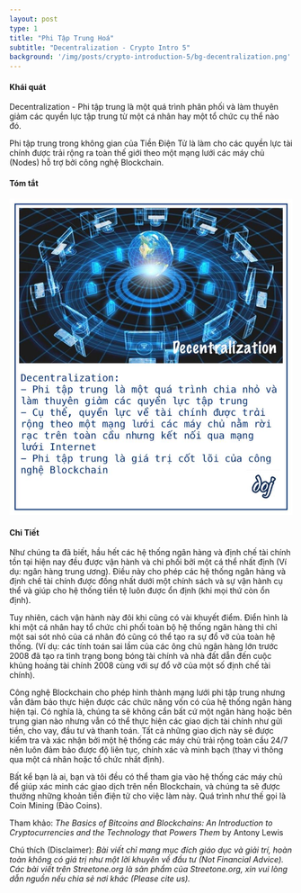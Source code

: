 ```yaml
---
layout: post
type: 1
title: "Phi Tập Trung Hoá"
subtitle: "Decentralization - Crypto Intro 5"
background: '/img/posts/crypto-introduction-5/bg-decentralization.png'
---
```


#### Khái quát

Decentralization - Phi tập trung là một quá trình phân phối và làm thuyên giảm các quyền lực tập trung từ một cá nhân hay một tổ chức cụ thể nào đó.

Phi tập trung trong không gian của Tiền Điện Tử là làm cho các quyền lực tài chính được trải rộng ra toàn thế giới theo một mạng lưới các máy chủ (Nodes) hỗ trợ bởi công nghệ Blockchain.

#### Tóm tắt
![crypto-introduction-5](/img/posts/crypto-introduction-5/sm-decentralization.png)

#### Chi Tiết

Như chúng ta đã biết, hầu hết các hệ thống ngân hàng và định chế tài chính tồn tại hiện nay đều được vận hành và chi phối bởi một cá thể nhất định (Ví dụ: ngân hàng trung ương). Điều này cho phép các hệ thống ngân hàng và định chế tài chính được đồng nhất dưới một chính sách và sự vận hành cụ thể và giúp cho hệ thống tiền tệ luôn được ổn định (khi mọi thứ còn ổn định).

Tuy nhiên, cách vận hành này đôi khi cũng có vài khuyết điểm. Điển hình là khi một cá nhân hay tổ chức chi phối toàn bộ hệ thống ngân hàng thì chỉ một sai sót nhỏ của cá nhân đó cũng có thể tạo ra sự đổ vỡ của toàn hệ thống. (Ví dụ: các tính toán sai lầm của các ông chủ ngân hàng lớn trước 2008 đã tạo ra tình trạng bong bóng tài chính và nhà đất dẫn đến cuộc khủng hoảng tài chính 2008 cùng với sự đổ vỡ của một số định chế tài chính).

Công nghệ Blockchain cho phép hình thành mạng lưới phi tập trung nhưng vẫn đảm bảo thực hiện được các chức năng vốn có của hệ thống ngân hàng hiện tại. Có nghĩa là, chúng ta sẽ không cần bất cứ một ngân hàng hoặc bên trung gian nào nhưng vẫn có thể thực hiện các giao dịch tài chính như gửi tiền, cho vay, đầu tư và thanh toán. Tất cả những giao dịch này sẽ được kiểm tra và xác nhận bởi một hệ thống các máy chủ trải rộng toàn cầu 24/7 nên luôn đảm bảo được độ liên tục, chính xác và minh bạch (thay vì thông qua một cá nhân hoặc tổ chức nhất định).

Bất kể bạn là ai, bạn và tôi đều có thể tham gia vào hệ thống các máy chủ để giúp xác minh các giao dịch trên nền Blockchain, và chúng ta sẽ được thưởng những khoản tiền điện tử cho việc làm này. Quá trình như thế gọi là Coin Mining (Đào Coins).

Tham khảo:  *The Basics of Bitcoins and Blockchains: An Introduction to Cryptocurrencies and the Technology that Powers Them* by Antony Lewis

Chú thích (Disclaimer):
*Bài viết chỉ mang mục đích giáo dục và giải trí, hoàn toàn không có giá trị như một lời khuyên về đầu tư (Not Financial Advice).*
*Các bài viết trên Streetone.org là sản phẩm của Streetone.org, xin vui lòng dẫn nguồn nếu chia sẻ nơi khác (Please cite us).*